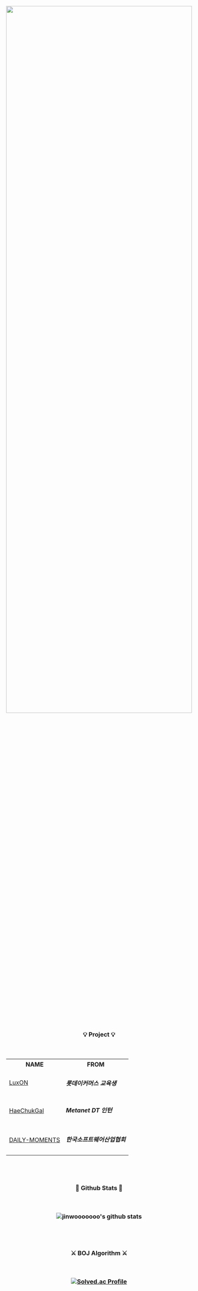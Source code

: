 <p align="center"><image src="https://user-images.githubusercontent.com/54875278/111621892-da28a480-882b-11eb-9ba8-4d5f6c89820c.jpg" width="100%" height="70%">
<br/><br/>


<h3 align="center"> 💡 Project 💡
<br/><br/><br/>
<table align="center">
	<th>NAME</th>
	<th>FROM</th>
	<tr>
	    <td><a href="https://github.com/Lotte-Danuri">LuxON</a></td>
	    <td><h5 style="margin-bottom: 20px;">롯데이커머스 교육생</h5></td>
	</tr>
	<tr>
	    <td><a href="https://github.com/jinwooooooo/HaeChukGal">HaeChukGal</a></td>
	    <td><h5>Metanet DT 인턴</td>
	</tr>
	<tr>
            <td><a href="https://github.com/jinwooooooo/DAILY-MOMENTS">DAILY-MOMENTS</a></td>
	    <td><h5>한국소프트웨어산업협회</td>
	</tr>
</table>
<br/><br/>
	
<h3 align="center"> 📌 Github Stats 📌
<br/><br/><br/>

![jinwooooooo's github stats](https://github-readme-stats.vercel.app/api?username=jinwooooooo&show_icons=true)

<br/><br/>

<h3 align="center"> ⚔️ BOJ Algorithm ⚔️
<br/><br/><br/>
	
	
[![Solved.ac Profile](http://mazassumnida.wtf/api/v2/generate_badge?boj=kk4403)](https://solved.ac/kk4403/)

